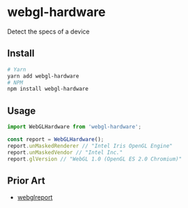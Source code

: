 webgl-hardware
==============

Detect the specs of a device

## Install
```bash
# Yarn
yarn add webgl-hardware
# NPM
npm install webgl-hardware
```

## Usage
```js
import WebGLHardware from 'webgl-hardware';

const report = WebGLHardware();
report.unMaskedRenderer // "Intel Iris OpenGL Engine"
report.unMaskedVendor // "Intel Inc."
report.glVersion // "WebGL 1.0 (OpenGL ES 2.0 Chromium)"
```

## Prior Art
* [webglreport](https://github.com/AnalyticalGraphicsInc/webglreport)

